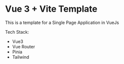 # Vue 3 + Vite Template

This is a template for a Single Page Application in VueJs

Tech Stack:
- Vue3
- Vue Router
- Pinia
- Tailwind

